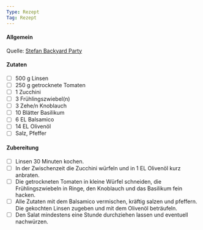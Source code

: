 ```yaml
---
Type: Rezept
Tag: Rezept
---
```


#### Allgemein
Quelle: [Stefan Backyard Party](https://www.chefkoch.de/rezepte/308461111325783/Linsensalat-mit-getrockneten-Tomaten.html?portionen=6)

#### Zutaten
- [ ] 500 g Linsen
- [ ] 250 g getrocknete Tomaten
- [ ] 1 Zucchini
- [ ] 3 Frühlingszwiebel(n)
- [ ] 3 Zehe/n Knoblauch
- [ ] 10 Blätter Basilikum
- [ ] 6 EL Balsamico
- [ ] 14 EL Olivenöl
- [ ] Salz, Pfeffer

#### Zubereitung
- [ ] Linsen 30 Minuten kochen. 
- [ ] In der Zwischenzeit die Zucchini würfeln und in 1 EL Olivenöl kurz anbraten. 
- [ ] Die getrockneten Tomaten in kleine Würfel schneiden, die Frühlingszwiebeln in Ringe, den Knoblauch und das Basilikum fein hacken. 
- [ ] Alle Zutaten mit dem Balsamico vermischen, kräftig salzen und pfeffern. Die gekochten Linsen zugeben und mit dem Olivenöl beträufeln.  
- [ ] Den Salat mindestens eine Stunde durchziehen lassen und eventuell nachwürzen.